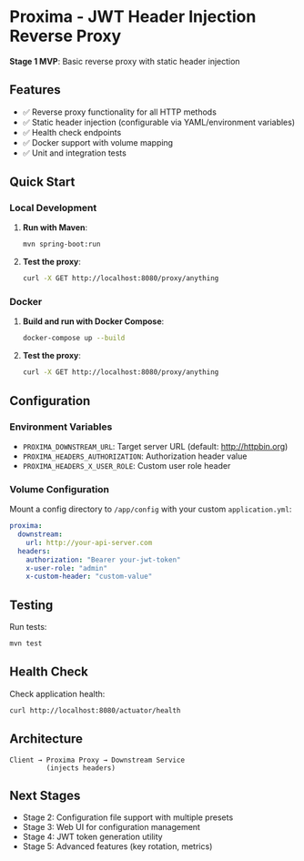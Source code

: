 # Proxima - JWT Header Injection Reverse Proxy

**Stage 1 MVP**: Basic reverse proxy with static header injection

## Features

- ✅ Reverse proxy functionality for all HTTP methods
- ✅ Static header injection (configurable via YAML/environment variables)
- ✅ Health check endpoints
- ✅ Docker support with volume mapping
- ✅ Unit and integration tests

## Quick Start

### Local Development

1. **Run with Maven**:
   ```bash
   mvn spring-boot:run
   ```

2. **Test the proxy**:
   ```bash
   curl -X GET http://localhost:8080/proxy/anything
   ```

### Docker

1. **Build and run with Docker Compose**:
   ```bash
   docker-compose up --build
   ```

2. **Test the proxy**:
   ```bash
   curl -X GET http://localhost:8080/proxy/anything
   ```

## Configuration

### Environment Variables

- `PROXIMA_DOWNSTREAM_URL`: Target server URL (default: http://httpbin.org)
- `PROXIMA_HEADERS_AUTHORIZATION`: Authorization header value
- `PROXIMA_HEADERS_X_USER_ROLE`: Custom user role header

### Volume Configuration

Mount a config directory to `/app/config` with your custom `application.yml`:

```yaml
proxima:
  downstream:
    url: http://your-api-server.com
  headers:
    authorization: "Bearer your-jwt-token"
    x-user-role: "admin"
    x-custom-header: "custom-value"
```

## Testing

Run tests:
```bash
mvn test
```

## Health Check

Check application health:
```bash
curl http://localhost:8080/actuator/health
```

## Architecture

```
Client → Proxima Proxy → Downstream Service
         (injects headers)
```

## Next Stages

- Stage 2: Configuration file support with multiple presets
- Stage 3: Web UI for configuration management
- Stage 4: JWT token generation utility
- Stage 5: Advanced features (key rotation, metrics)